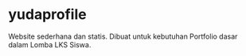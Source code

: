 # yudaprofile
Website sederhana dan statis. Dibuat untuk kebutuhan Portfolio dasar dalam Lomba LKS Siswa. 
